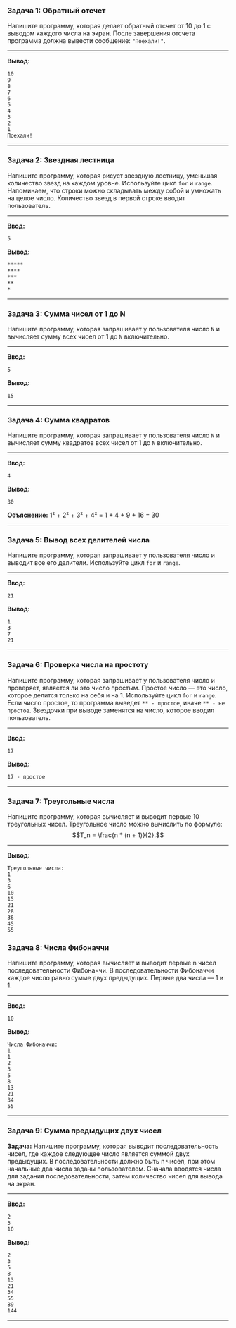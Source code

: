 ### Задача 1: Обратный отсчет
Напишите программу, которая делает обратный отсчет от 10 до 1 с выводом каждого числа на экран. После завершения отсчета программа должна вывести сообщение: `"Поехали!"`.

-----
**Вывод:**

```terminal
10
9
8
7
6
5
4
3
2
1
Поехали!
```

---

### Задача 2: Звездная лестница
Напишите программу, которая рисует звездную лестницу, уменьшая количество звезд на каждом уровне. Используйте цикл `for` и `range`. Напоминаем, что строки можно складывать между собой и умножать на целое число. Количество звезд в первой строке вводит пользователь.

-----

**Ввод:**

```terminal
5
```

**Вывод:**

```terminal
*****
****
***
**
*
```

---

### Задача 3: Сумма чисел от 1 до N
Напишите программу, которая запрашивает у пользователя число `N` и вычисляет сумму всех чисел от 1 до `N` включительно.

-----
**Ввод:**

```terminal
5
```

**Вывод:**

```terminal
15
```

---

### Задача 4: Сумма квадратов
Напишите программу, которая запрашивает у пользователя число `N` и вычисляет сумму квадратов всех чисел от 1 до `N` включительно.

-----
**Ввод:**

```terminal
4
```

**Вывод:**

```terminal
30
```

**Объяснение:**
1² + 2² + 3² + 4² = 1 + 4 + 9 + 16 = 30

---

### Задача 5: Вывод всех делителей числа
Напишите программу, которая запрашивает у пользователя число и выводит все его делители. Используйте цикл `for` и `range`.

-----
**Ввод:**

```terminal
21
```

**Вывод:**

```terminal
1
3
7
21
```

---

### Задача 6: Проверка числа на простоту
Напишите программу, которая запрашивает у пользователя число и проверяет, является ли это число простым. Простое число — это число, которое делится только на себя и на 1. Используйте цикл `for` и `range`. Если число простое, то программа выведет `** - простое`, иначе `** - не простое`. Звездочки при выводе заменятся на число, которое вводил пользователь.

-----
**Ввод:**

```terminal
17
```

**Вывод:**

```terminal
17 - простое
```

---



### Задача 7: Треугольные числа
Напишите программу, которая вычисляет и выводит первые 10 треугольных чисел. Треугольное число можно вычислить по формуле: 
$$T_n = \frac{n * (n + 1)}{2}.$$


-----
**Вывод:**

```terminal
Треугольные числа:
1
3
6
10
15
21
28
36
45
55
```

### Задача 8: Числа Фибоначчи
Напишите программу, которая вычисляет и выводит первые n чисел последовательности Фибоначчи. В последовательности Фибоначчи каждое число равно сумме двух предыдущих. Первые два числа — 1 и 1.

-----

**Ввод:**

```terminal
10
```

**Вывод:**

```terminal
Числа Фибоначчи:
1
1
2
3
5
8
13
21
34
55
```

---

### Задача 9: Сумма предыдущих двух чисел

**Задача:**
Напишите программу, которая выводит последовательность чисел, где каждое следующее число является суммой двух предыдущих. В последовательности должно быть n чисел, при этом начальные два числа заданы пользователем. Сначала вводятся числа для задания последовательности, затем количество чисел для вывода на экран.

-----

**Ввод:**

```terminal
2
3
10
```

**Вывод:**

```terminal
2
3
5
8
13
21
34
55
89
144
```

---



